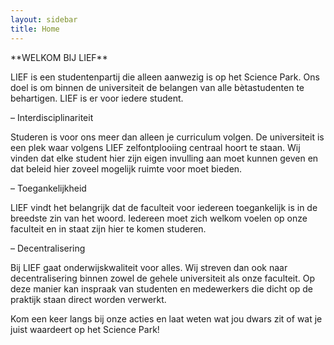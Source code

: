 ```yaml
---
layout: sidebar
title: Home
---
```

<article markdown="block">
**WELKOM BIJ LIEF**

LIEF is een studentenpartij die alleen aanwezig is op het Science Park. Ons doel is om binnen de universiteit de belangen van alle bètastudenten te behartigen. LIEF is er voor iedere student.

– Interdisciplinariteit

Studeren is voor ons meer dan alleen je curriculum volgen. De universiteit is een plek waar volgens LIEF zelfontplooiing centraal hoort te staan. Wij vinden dat elke student hier zijn eigen invulling aan moet kunnen geven en dat beleid hier zoveel mogelijk ruimte voor moet bieden.

– Toegankelijkheid

LIEF vindt het belangrijk dat de faculteit voor iedereen toegankelijk is in de breedste zin van het woord. Iedereen moet zich welkom voelen op onze faculteit en in staat zijn hier te komen studeren.

– Decentralisering

Bij LIEF gaat onderwijskwaliteit voor alles. Wij streven dan ook naar decentralisering binnen zowel de gehele universiteit als onze faculteit. Op deze manier kan inspraak van studenten en medewerkers die dicht op de praktijk staan direct worden verwerkt.

Kom een keer langs bij onze acties en laat weten wat jou dwars zit of wat je juist waardeert op het Science Park!
</article>
<aside>
</aside>
